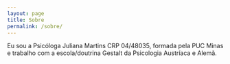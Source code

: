 ```yaml
---
layout: page
title: Sobre
permalink: /sobre/
---
```


Eu sou a Psicóloga Juliana Martins CRP 04/48035, formada pela PUC Minas e
trabalho com a escola/doutrina Gestalt da Psicologia Austríaca e Alemã.
